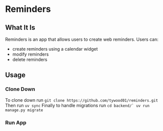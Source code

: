 # Reminders
## What It Is
Reminders is an app that allows users to create web reminders. 
Users can:
- create reminders using a calendar widget
- modify reminders
- delete reminders

## Usage
### Clone Down
To clone down run
```git clone https://github.com/tywood01/reminders.git```
Then run
```uv sync```
Finally to handle migrations run
```cd backend/`
uv run manage.py migrate```

### Run App
